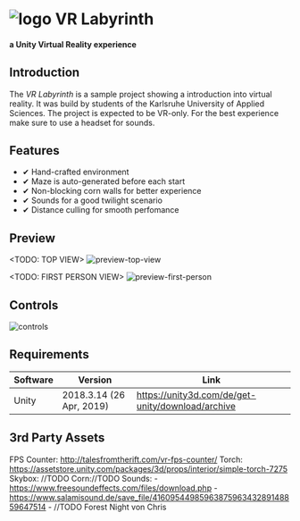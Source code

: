 # ![logo](https://upload.wikimedia.org/wikipedia/commons/thumb/1/19/Unity_Technologies_logo.svg/275px-Unity_Technologies_logo.svg.png) VR Labyrinth
#### a Unity Virtual Reality experience

## Introduction

The _VR Labyrinth_ is a sample project showing a introduction into virtual reality. It was build by students of the Karlsruhe University of Applied Sciences. The project is expected to be VR-only. For the best experience make sure to use a headset for sounds.

## Features

 - ✔ Hand-crafted environment
 - ✔ Maze is auto-generated before each start
 - ✔ Non-blocking corn walls for better experience
 - ✔ Sounds for a good twilight scenario
 - ✔ Distance culling for smooth perfomance

## Preview

<TODO: TOP VIEW>
![preview-top-view](../autogenerated/img/top-view.png)

<TODO: FIRST PERSON VIEW>
![preview-first-person](../autogenerated/img/top-view.png)

## Controls

![controls](../autogenerated/img/controller.png)

## Requirements

| Software  | Version | Link |
| ------------- | ------------- | ------------- |
| Unity | 2018.3.14 (26 Apr, 2019) | https://unity3d.com/de/get-unity/download/archive  |

## 3rd Party Assets
FPS Counter: http://talesfromtherift.com/vr-fps-counter/
Torch: https://assetstore.unity.com/packages/3d/props/interior/simple-torch-7275
Skybox: //TODO
Corn://TODO
Sounds: - https://www.freesoundeffects.com/files/download.php
        - https://www.salamisound.de/save_file/4160954498596387596343289148859647514
        - //TODO Forest Night von Chris
